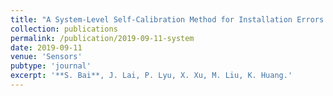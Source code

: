 ```yaml
---
title: "A System-Level Self-Calibration Method for Installation Errors in A Dual-Axis Rotational Inertial Navigation System"
collection: publications
permalink: /publication/2019-09-11-system
date: 2019-09-11
venue: 'Sensors'
pubtype: 'journal'
excerpt: '**S. Bai**, J. Lai, P. Lyu, X. Xu, M. Liu, K. Huang.' 
---
```

